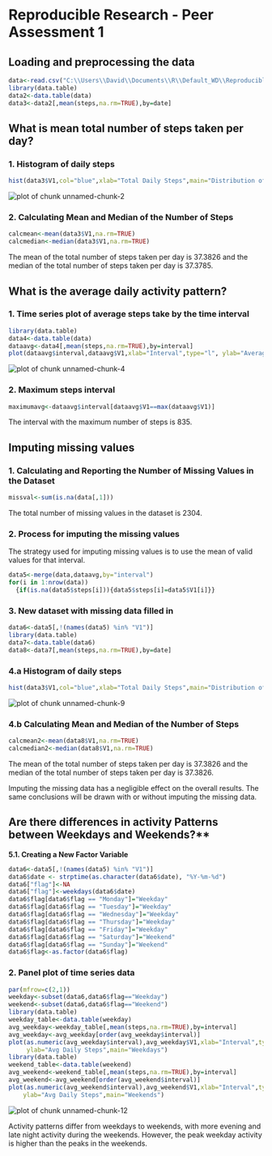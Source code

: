 Reproducible Research - Peer Assessment 1
========================================================

## Loading and preprocessing the data


```r
data<-read.csv("C:\\Users\\David\\Documents\\R\\Default_WD\\Reproducible_Research\\activity.csv")
library(data.table)
data2<-data.table(data)
data3<-data2[,mean(steps,na.rm=TRUE),by=date]
```

## What is mean total number of steps taken per day?

### 1. Histogram of daily steps


```r
hist(data3$V1,col="blue",xlab="Total Daily Steps",main="Distribution of Steps Taken Daily")
```

![plot of chunk unnamed-chunk-2](figure/unnamed-chunk-2.png) 

### 2. Calculating Mean and Median of the Number of Steps


```r
calcmean<-mean(data3$V1,na.rm=TRUE)
calcmedian<-median(data3$V1,na.rm=TRUE)
```

The mean of the total number of steps taken per day is 37.3826 and the median of the total number of steps taken per day is 37.3785.

## What is the average daily activity pattern?

### 1. Time series plot of average steps take by the time interval


```r
library(data.table)
data4<-data.table(data)
dataavg<-data4[,mean(steps,na.rm=TRUE),by=interval]
plot(dataavg$interval,dataavg$V1,xlab="Interval",type="l", ylab="Average Steps",main="Time Series Plot of Average Steps Taken by Interval")
```

![plot of chunk unnamed-chunk-4](figure/unnamed-chunk-4.png) 

### 2. Maximum steps interval


```r
maximumavg<-dataavg$interval[dataavg$V1==max(dataavg$V1)]
```

The interval with the maximum number of steps is 835.

## Imputing missing values

### 1. Calculating and Reporting the Number of Missing Values in the Dataset


```r
missval<-sum(is.na(data[,1]))
```

The total number of missing values in the dataset is 2304.

### 2. Process for imputing the missing values 

The strategy used for imputing missing values is to use the mean of valid values for that interval.


```r
data5<-merge(data,dataavg,by="interval")
for(i in 1:nrow(data))
  {if(is.na(data5$steps[i])){data5$steps[i]=data5$V1[i]}}
```

### 3. New dataset with missing data filled in


```r
data6<-data5[,!(names(data5) %in% "V1")]
library(data.table)
data7<-data.table(data6)
data8<-data7[,mean(steps,na.rm=TRUE),by=date]
```

### 4.a Histogram of daily steps


```r
hist(data3$V1,col="blue",xlab="Total Daily Steps",main="Distribution of Steps Taken Daily with Imputed Data")
```

![plot of chunk unnamed-chunk-9](figure/unnamed-chunk-9.png) 

### 4.b Calculating Mean and Median of the Number of Steps


```r
calcmean2<-mean(data8$V1,na.rm=TRUE)
calcmedian2<-median(data8$V1,na.rm=TRUE)
```

The mean of the total number of steps taken per day is 37.3826 and the median of the total number of steps taken per day is 37.3826.

Imputing the missing data has a negligible effect on the overall results. The same conclusions will be drawn with or without imputing the missing data.

## Are there differences in activity Patterns between Weekdays and Weekends?**

**5.1. Creating a New Factor Variable**

```r
data6<-data5[,!(names(data5) %in% "V1")]
data6$date <- strptime(as.character(data6$date), "%Y-%m-%d")
data6["flag"]<-NA
data6["flag"]<-weekdays(data6$date)
data6$flag[data6$flag == "Monday"]="Weekday"
data6$flag[data6$flag == "Tuesday"]="Weekday"
data6$flag[data6$flag == "Wednesday"]="Weekday"
data6$flag[data6$flag == "Thursday"]="Weekday"
data6$flag[data6$flag == "Friday"]="Weekday"
data6$flag[data6$flag == "Saturday"]="Weekend"
data6$flag[data6$flag == "Sunday"]="Weekend"
data6$flag<-as.factor(data6$flag)
```

### 2. Panel plot of time series data

```r
par(mfrow=c(2,1))
weekday<-subset(data6,data6$flag=="Weekday")
weekend<-subset(data6,data6$flag=="Weekend")
library(data.table)
weekday_table<-data.table(weekday)
avg_weekday<-weekday_table[,mean(steps,na.rm=TRUE),by=interval]
avg_weekday<-avg_weekday[order(avg_weekday$interval)]
plot(as.numeric(avg_weekday$interval),avg_weekday$V1,xlab="Interval",type="l", 
     ylab="Avg Daily Steps",main="Weekdays")
library(data.table)
weekend_table<-data.table(weekend)
avg_weekend<-weekend_table[,mean(steps,na.rm=TRUE),by=interval]
avg_weekend<-avg_weekend[order(avg_weekend$interval)]
plot(as.numeric(avg_weekend$interval),avg_weekend$V1,xlab="Interval",type="l", 
    ylab="Avg Daily Steps",main="Weekends")
```

![plot of chunk unnamed-chunk-12](figure/unnamed-chunk-12.png) 

Activity patterns differ from weekdays to weekends, with more evening and late night activity during the weekends. However, the peak weekday activity is higher than the peaks in the weekends.
